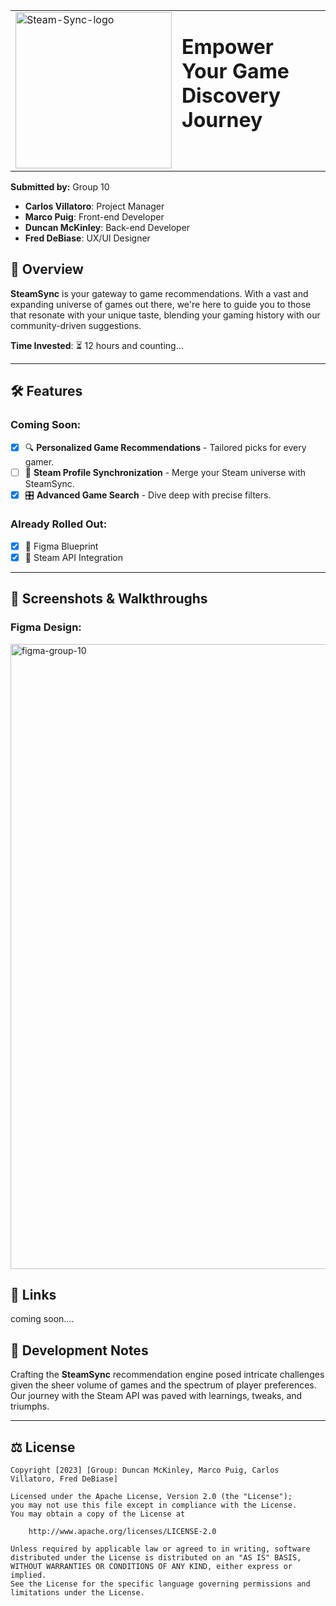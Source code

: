 <table>
  <tr>
    <td><img src="https://i.postimg.cc/vHbpLQYP/purple-png.png" alt="Steam-Sync-logo" width="250"></td>
    <td>
      <h1 style="margin-top: 0;">Empower Your Game Discovery Journey</h1>
    </td>
  </tr>
</table>

**Submitted by:** Group 10

- **Carlos Villatoro**: Project Manager
- **Marco Puig**: Front-end Developer
- **Duncan McKinley**: Back-end Developer
- **Fred DeBiase**: UX/UI Designer
  
## 🚀 **Overview**
**SteamSync** is your gateway to game recommendations. With a vast and expanding universe of games out there, we're here to guide you to those that resonate with your unique taste, blending your gaming history with our community-driven suggestions.

**Time Invested**: ⏳ 12 hours and counting...

---

## 🛠 **Features**

### **Coming Soon:**
- [x] 🔍 **Personalized Game Recommendations** - Tailored picks for every gamer.
- [ ] 🔄 **Steam Profile Synchronization** - Merge your Steam universe with SteamSync.
- [X] 🎛 **Advanced Game Search** - Dive deep with precise filters.

### **Already Rolled Out:**
- [x] 🎨 Figma Blueprint
- [x] 📡 Steam API Integration

---

## 🎥 **Screenshots & Walkthroughs**
### **Figma Design:**
<img src='https://i.postimg.cc/3w5vJ0R9/figma-group-10.png' border='0' alt='figma-group-10' width='1000'/>

## 🔗 **Links**
coming soon....

## 📝 **Development Notes**
Crafting the **SteamSync** recommendation engine posed intricate challenges given the sheer volume of games and the spectrum of player preferences. Our journey with the Steam API was paved with learnings, tweaks, and triumphs.

---

## ⚖ **License**
    Copyright [2023] [Group: Duncan McKinley, Marco Puig, Carlos Villatoro, Fred DeBiase]

    Licensed under the Apache License, Version 2.0 (the "License");
    you may not use this file except in compliance with the License.
    You may obtain a copy of the License at

        http://www.apache.org/licenses/LICENSE-2.0

    Unless required by applicable law or agreed to in writing, software
    distributed under the License is distributed on an "AS IS" BASIS,
    WITHOUT WARRANTIES OR CONDITIONS OF ANY KIND, either express or implied.
    See the License for the specific language governing permissions and
    limitations under the License.
